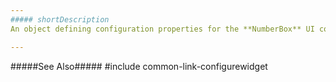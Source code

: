 ```yaml
---
##### shortDescription
An object defining configuration properties for the **NumberBox** UI component.

---
```

#####See Also#####
#include common-link-configurewidget